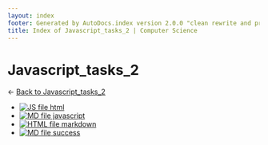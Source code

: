 ```yaml
---
layout: index
footer: Generated by AutoDocs.index version 2.0.0 "clean rewrite and preprocessing" ⓒ Starwort, 2020
title: Index of Javascript_tasks_2 | Computer Science
---
```


# Javascript_tasks_2

← [Back to Javascript_tasks_2](..)

- [![JS file](https://img.icons8.com/windows/512/4a90e2/js.png) html](_preprocess/Paper_1/javascript_tasks_2/html.js)
- [![MD file](https://img.icons8.com/windows/512/4a90e2/regular-document.png) javascript](_preprocess/Paper_1/javascript_tasks_2/javascript.md)
- [![HTML file](https://img.icons8.com/windows/512/4a90e2/regular-document.png) markdown](_preprocess/Paper_1/javascript_tasks_2/markdown.html)
- [![MD file](https://img.icons8.com/windows/512/4a90e2/regular-document.png) success](_preprocess/Paper_1/javascript_tasks_2/success.md)
